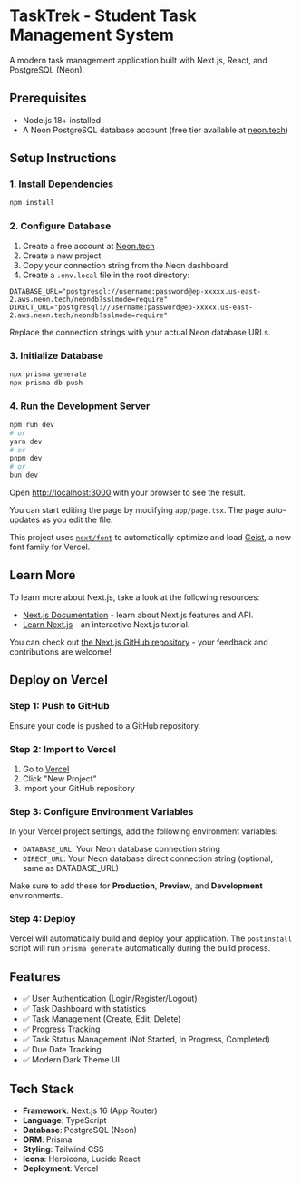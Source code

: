 # TaskTrek - Student Task Management System

A modern task management application built with Next.js, React, and PostgreSQL (Neon).

## Prerequisites

- Node.js 18+ installed
- A Neon PostgreSQL database account (free tier available at [neon.tech](https://neon.tech))

## Setup Instructions

### 1. Install Dependencies

```bash
npm install
```

### 2. Configure Database

1. Create a free account at [Neon.tech](https://neon.tech)
2. Create a new project
3. Copy your connection string from the Neon dashboard
4. Create a `.env.local` file in the root directory:

```env
DATABASE_URL="postgresql://username:password@ep-xxxxx.us-east-2.aws.neon.tech/neondb?sslmode=require"
DIRECT_URL="postgresql://username:password@ep-xxxxx.us-east-2.aws.neon.tech/neondb?sslmode=require"
```

Replace the connection strings with your actual Neon database URLs.

### 3. Initialize Database

```bash
npx prisma generate
npx prisma db push
```

### 4. Run the Development Server

```bash
npm run dev
# or
yarn dev
# or
pnpm dev
# or
bun dev
```

Open [http://localhost:3000](http://localhost:3000) with your browser to see the result.

You can start editing the page by modifying `app/page.tsx`. The page auto-updates as you edit the file.

This project uses [`next/font`](https://nextjs.org/docs/app/building-your-application/optimizing/fonts) to automatically optimize and load [Geist](https://vercel.com/font), a new font family for Vercel.

## Learn More

To learn more about Next.js, take a look at the following resources:

- [Next.js Documentation](https://nextjs.org/docs) - learn about Next.js features and API.
- [Learn Next.js](https://nextjs.org/learn) - an interactive Next.js tutorial.

You can check out [the Next.js GitHub repository](https://github.com/vercel/next.js) - your feedback and contributions are welcome!

## Deploy on Vercel

### Step 1: Push to GitHub
Ensure your code is pushed to a GitHub repository.

### Step 2: Import to Vercel
1. Go to [Vercel](https://vercel.com)
2. Click "New Project"
3. Import your GitHub repository

### Step 3: Configure Environment Variables
In your Vercel project settings, add the following environment variables:

- `DATABASE_URL`: Your Neon database connection string
- `DIRECT_URL`: Your Neon database direct connection string (optional, same as DATABASE_URL)

Make sure to add these for **Production**, **Preview**, and **Development** environments.

### Step 4: Deploy
Vercel will automatically build and deploy your application. The `postinstall` script will run `prisma generate` automatically during the build process.

## Features

- ✅ User Authentication (Login/Register/Logout)
- ✅ Task Dashboard with statistics
- ✅ Task Management (Create, Edit, Delete)
- ✅ Progress Tracking
- ✅ Task Status Management (Not Started, In Progress, Completed)
- ✅ Due Date Tracking
- ✅ Modern Dark Theme UI

## Tech Stack

- **Framework**: Next.js 16 (App Router)
- **Language**: TypeScript
- **Database**: PostgreSQL (Neon)
- **ORM**: Prisma
- **Styling**: Tailwind CSS
- **Icons**: Heroicons, Lucide React
- **Deployment**: Vercel
